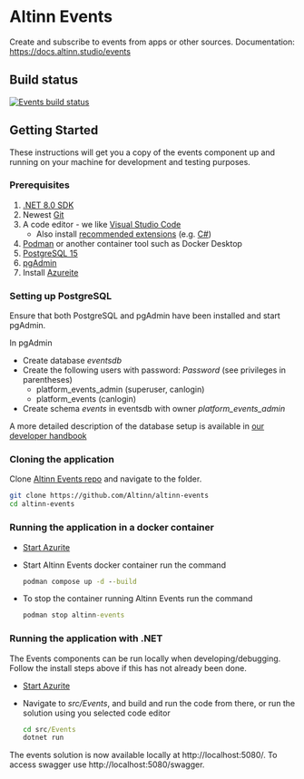 # Altinn Events

Create and subscribe to events from apps or other sources.
Documentation: https://docs.altinn.studio/events

## Build status
[![Events build status](https://dev.azure.com/brreg/altinn-studio/_apis/build/status/altinn-platform/events-master?label=altinn/events)](https://dev.azure.com/brreg/altinn-studio/_build/latest?definitionId=136)


## Getting Started

These instructions will get you a copy of the events component up and running on your machine for development and testing purposes.

### Prerequisites

1. [.NET 8.0 SDK](https://dotnet.microsoft.com/download/dotnet/8.0)
2. Newest [Git](https://git-scm.com/downloads)
3. A code editor - we like [Visual Studio Code](https://code.visualstudio.com/download)
   - Also install [recommended extensions](https://code.visualstudio.com/docs/editor/extension-marketplace#_workspace-recommended-extensions) (e.g. [C#](https://marketplace.visualstudio.com/items?itemName=ms-dotnettools.csharp))
4. [Podman](https://podman.io/) or another container tool such as Docker Desktop
5. [PostgreSQL 15](https://www.postgresql.org/download/)
6. [pgAdmin](https://www.pgadmin.org/download/)
7. Install [Azureite](https://learn.microsoft.com/en-us/azure/storage/common/storage-use-azurite?tabs=visual-studio%2Cblob-storage#install-azurite)

### Setting up PostgreSQL

Ensure that both PostgreSQL and pgAdmin have been installed and start pgAdmin.

In pgAdmin
- Create database _eventsdb_
- Create the following users with password: _Password_ (see privileges in parentheses)
  - platform_events_admin (superuser, canlogin)
  - platform_events (canlogin)
- Create schema _events_ in eventsdb with owner _platform_events_admin_

A more detailed description of the database setup is available in [our developer handbook](https://docs.altinn.studio/community/contributing/handbook/postgres/)

### Cloning the application

Clone [Altinn Events repo](https://github.com/Altinn/altinn-events) and navigate to the folder.

```bash
git clone https://github.com/Altinn/altinn-events
cd altinn-events
```

### Running the application in a docker container

- [Start Azurite](https://learn.microsoft.com/en-us/azure/storage/common/storage-use-azurite?tabs=visual-studio%2Cblob-storage#run-azurite)

- Start Altinn Events docker container run the command

  ```cmd
  podman compose up -d --build
  ```

- To stop the container running Altinn Events run the command

  ```cmd
  podman stop altinn-events
  ```

### Running the application with .NET

The Events components can be run locally when developing/debugging. Follow the install steps above if this has not already been done.

- [Start Azurite](https://learn.microsoft.com/en-us/azure/storage/common/storage-use-azurite?tabs=visual-studio%2Cblob-storage#run-azurite)

- Navigate to _src/Events_, and build and run the code from there, or run the solution using you selected code editor

  ```cmd
  cd src/Events
  dotnet run
  ```

The events solution is now available locally at http://localhost:5080/.
To access swagger use http://localhost:5080/swagger.
